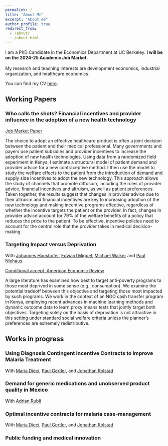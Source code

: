 ```yaml
---
permalink: /
title: "About Me"
excerpt: "About me"
author_profile: true
redirect_from: 
  - /about/
  - /about.html
---
```


I am a PhD Candidate in the Economics Department at UC Berkeley. **I will be on the 2024-25 Academic Job Market.** 
<br clear="right"/>
<br> My research and teaching interests are development economics, industrial organization, and healthcare economics. 

You can find my CV [here](https://www.carlosparamo.org/files/CV_Carlos_Paramo_2024_11_06.pdf).

## Working Papers 

### Who calls the shots? Financial incentives and provider influence in the adoption of a new health technology
[Job Market Paper](https://www.dropbox.com/scl/fo/jcqkmiv257wh6r3xjai8g/AHjbglr6ZG9fpeTdnvhhYwI?rlkey=qo6ptijlxi13mqaj003hihcb7&st=5ywzzvwc&dl=0)

The choice to adopt an effective healthcare product is often a joint decision between the patient and their medical professional. Many governments and payers use patient subsidies and provider incentives to increase the adoption of new health technologies. Using data from a randomized field experiment in Kenya, I estimate a structural model of patient demand and provider advice for a new contraceptive method. I then use the model to study the welfare effects to the patient from the introduction of demand and supply side incentives to adopt the new technology. This approach allows the study of channels that promote diffusion, including the roles of provider advice, financial incentives and altruism, as well as patient preferences. Taken together, the results suggest that changes in provider advice due to their altruism and financial incentives are key to increasing adoption of the new technology and making incentive programs effective, regardless of whether the incentive targets the patient or the provider. In fact, changes in provider advice account for 79% of the welfare benefits of a policy that reduces the price to the patient. To be effective, incentive policies need to account for the central role that the provider takes in medical decision-making.

### Targeting Impact versus Deprivation
With [Johannes Haushofer](https://haushofer.ne.su.se/), [Edward Miguel](https://emiguel.econ.berkeley.edu/), [Michael Walker](https://www.michaelwwalker.me/) and [Paul Niehaus](https://econweb.ucsd.edu/~pniehaus/)  

[Conditional accept, American Economic Review](https://econweb.ucsd.edu/~pniehaus/papers/targeting_impact_deprivation.pdf)

A large literature has examined how best to target anti-poverty programs to those most deprived in some sense (e.g., consumption). We examine the potential tradeoff between this objective and targeting those most impacted by such programs. We work in the context of an NGO cash transfer program in Kenya, employing recent advances in machine learning methods and dynamic outcome data to learn proxy means tests that jointly target both objectives. Targeting solely on the basis of deprivation is not attractive in this setting under standard social welfare criteria unless the planner’s preferences are extremely redistributive.

## Works in progress

### Using Diagnosis Contingent Incentive Contracts to Improve Malaria Treatment
With [Maria Dieci](https://mariadieci.com/), [Paul Gertler](https://www.paulgertler.com/), and [Jonathan Kolstad](https://www.jkolstad.org/)

### Demand for generic medications and unobserved product quality in Mexico
With [Adrian Rubli](https://www.adrianrubli.com/)

### Optimal incentive contracts for malaria case-management
With [Maria Dieci](https://mariadieci.com/), [Paul Gertler](https://www.paulgertler.com/), and [Jonathan Kolstad](https://www.jkolstad.org/)

### Public funding and medical innovation

<!-- ## Other projects

### Increasing access to contraceptive choice through targeted incentives
With [Maria Dieci](https://mariadieci.com/) and [Paul Gertler](https://www.paulgertler.com/)  

We investigate how targeted subsidies for long-acting injectable contraception and provider incentives impact initial uptake, sustained adoption, pricing and stocking decisions for contraceptive products in local markets, sales, and user health outcomes. Following prior work on the effectiveness of subsidies to promote the adoption of new technologies and experience goods, we aim to test if subsidies lead to sustained adoption of injectable contraception as well as to study possible mechanisms for continued usage (or lack of) such as learning, price anchoring, and information effects. We propose a market-level cluster randomized controlled trial in 140 pharmacies in Kenya to answer these questions. Patient subsidies and pharmacist incentives will be cross-randomized and compared against the status quo to evaluate their effectiveness in promoting sustained adoption. 

AEA RCT Registry [9020](https://www.socialscienceregistry.org/trials/9020) -->
